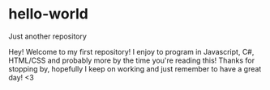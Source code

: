 # hello-world
Just another repository

Hey! Welcome to my first repository!
I enjoy to program in Javascript, C#, HTML/CSS and probably more by the time you're reading this!
Thanks for stopping by, hopefully I keep on working and just remember to have a great day! <3
